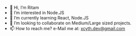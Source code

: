- 👋 Hi, I’m Ritam
- 👀 I’m interested in Node.JS
- 🌱 I’m currently learning React, Node.JS
- 💞️ I’m looking to collaborate on Medium/Large sized projects.
- 📫 How to reach me? e-Mail me at: xcyth.dev@gmail.com
